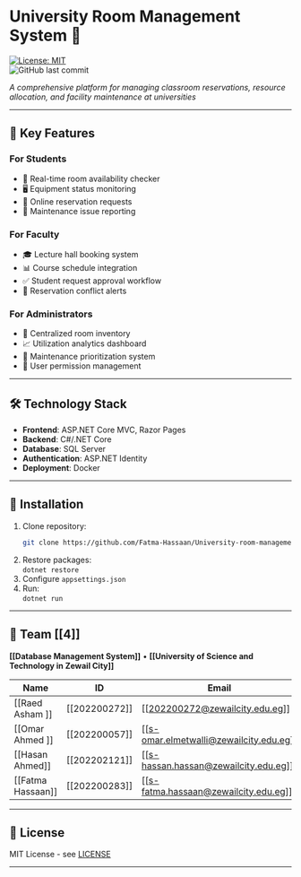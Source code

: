 # University Room Management System 🏫  
[![License: MIT](https://img.shields.io/badge/License-MIT-yellow.svg)](https://opensource.org/licenses/MIT)  
![GitHub last commit](https://img.shields.io/github/last-commit/Fatma-Hassaan/University-room-management-system)  

*A comprehensive platform for managing classroom reservations, resource allocation, and facility maintenance at universities*

---

## 🌟 **Key Features**  
### **For Students**  
- 📅 Real-time room availability checker  
- 🖥️ Equipment status monitoring  
- 📝 Online reservation requests  
- 🚨 Maintenance issue reporting  

### **For Faculty**  
- 🎓 Lecture hall booking system  
- 📊 Course schedule integration  
- ✅ Student request approval workflow  
- 🔔 Reservation conflict alerts  

### **For Administrators**  
- 🏢 Centralized room inventory  
- 📈 Utilization analytics dashboard  
- 🔧 Maintenance prioritization system  
- 👥 User permission management  

---

## 🛠️ **Technology Stack**  
- **Frontend**: ASP.NET Core MVC, Razor Pages  
- **Backend**: C#/.NET Core  
- **Database**: SQL Server  
- **Authentication**: ASP.NET Identity  
- **Deployment**: Docker  

---

## 🚀 **Installation**  
1. Clone repository:  
   ```bash  
   git clone https://github.com/Fatma-Hassaan/University-room-management-system.git  
2. Restore packages:  
`dotnet restore`  
3. Configure `appsettings.json`  
4. Run:  
`dotnet run`  

---

## 👥 Team [[4]]  
**[[Database Management System]]** • **[[University of Science and Technology in Zewail City]]**  

|        Name        |   ID          |         Email                            |    
|--------------------|---------------|------------------------------------------|
| [[Raed Asham ]]    | [[202200272]] | [[202200272@zewailcity.edu.eg]]          | 
| [[Omar Ahmed ]]    | [[202200057]] | [[s-omar.elmetwalli@zewailcity.edu.eg]]  | 
| [[Hasan Ahmed]]    | [[202202121]] | [[s-hassan.hassan@zewailcity.edu.eg]]    | 
| [[Fatma Hassaan]]  | [[202200283]] | [[s-fatma.hassaan@zewailcity.edu.eg]]    | 

---

## 📄 License  
MIT License - see [LICENSE](LICENSE)  

---

